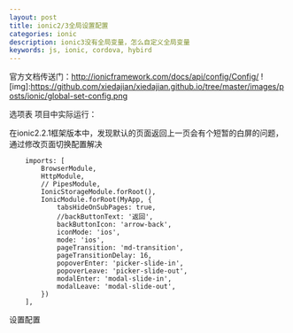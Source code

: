 ```yaml
---
layout: post
title: ionic2/3全局设置配置
categories: ionic
description: ionic3没有全局变量，怎么自定义全局变量
keywords: js, ionic, cordova, hybird
---
```


官方文档传送门：http://ionicframework.com/docs/api/config/Config/
![img]:https://github.com/xiedajian/xiedajian.github.io/tree/master/images/posts/ionic/global-set-config.png

选项表
项目中实际运行：

在ionic2.2.1框架版本中，发现默认的页面返回上一页会有个短暂的白屏的问题，通过修改页面切换配置解决

```
    imports: [
        BrowserModule,
        HttpModule,
        // PipesModule,
        IonicStorageModule.forRoot(),
        IonicModule.forRoot(MyApp, {
            tabsHideOnSubPages: true,
            //backButtonText: '返回',
            backButtonIcon: 'arrow-back',
            iconMode: 'ios',
            mode: 'ios',
            pageTransition: 'md-transition',
            pageTransitionDelay: 16,
            popoverEnter: 'picker-slide-in',
            popoverLeave: 'picker-slide-out',
            modalEnter: 'modal-slide-in',
            modalLeave: 'modal-slide-out',
        })
    ],
```
设置配置